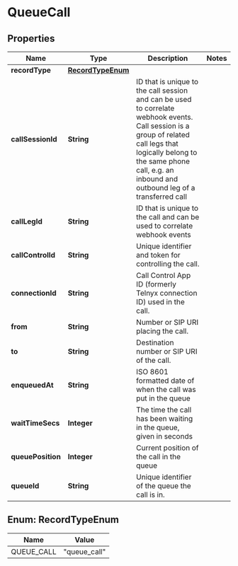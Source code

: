 

# QueueCall


## Properties

| Name | Type | Description | Notes |
|------------ | ------------- | ------------- | -------------|
|**recordType** | [**RecordTypeEnum**](#RecordTypeEnum) |  |  |
|**callSessionId** | **String** | ID that is unique to the call session and can be used to correlate webhook events. Call session is a group of related call legs that logically belong to the same phone call, e.g. an inbound and outbound leg of a transferred call |  |
|**callLegId** | **String** | ID that is unique to the call and can be used to correlate webhook events |  |
|**callControlId** | **String** | Unique identifier and token for controlling the call. |  |
|**connectionId** | **String** | Call Control App ID (formerly Telnyx connection ID) used in the call. |  |
|**from** | **String** | Number or SIP URI placing the call. |  |
|**to** | **String** | Destination number or SIP URI of the call. |  |
|**enqueuedAt** | **String** | ISO 8601 formatted date of when the call was put in the queue |  |
|**waitTimeSecs** | **Integer** | The time the call has been waiting in the queue, given in seconds |  |
|**queuePosition** | **Integer** | Current position of the call in the queue |  |
|**queueId** | **String** | Unique identifier of the queue the call is in. |  |



## Enum: RecordTypeEnum

| Name | Value |
|---- | -----|
| QUEUE_CALL | &quot;queue_call&quot; |



